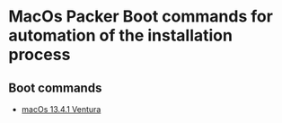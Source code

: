 # MacOs Packer Boot commands for automation of the installation process

## Boot commands

* [macOs 13.4.1 Ventura](macOs_ventura.13.md)
